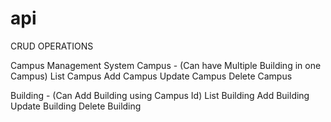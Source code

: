 # api
CRUD OPERATIONS

Campus Management System 
Campus - (Can have Multiple Building in one Campus)
List Campus
Add Campus
Update Campus
Delete Campus


Building - (Can Add Building using Campus Id)
List Building
Add Building
Update Building
Delete Building
